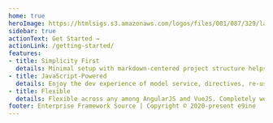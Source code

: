 ```yaml
---
home: true
heroImage: https://htmlsigs.s3.amazonaws.com/logos/files/001/087/329/landscape/e9ineLogo.png
sidebar: true
actionText: Get Started →
actionLink: /getting-started/
features:
- title: Simplicity First
  details: Minimal setup with markdown-centered project structure helps you focus on writing.
- title: JavaScript-Powered
  details: Enjoy the dev experience of model service, directives, re-usable components, layouts and customised tables in markdown, and develop applications in no time.
- title: Flexible
  details: Flexible across any among AngularJS and VueJS. Completely works in abstraction.
footer: Enterprise Framework Source | Copyright © 2020-present e9ine
---
```


